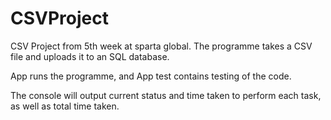 # CSVProject

CSV Project from 5th week at sparta global. The programme takes a CSV file and uploads it to an SQL database.

App runs the programme, and App test contains testing of the code.

The console will output current status and time taken to perform each task, as well as total time taken.
